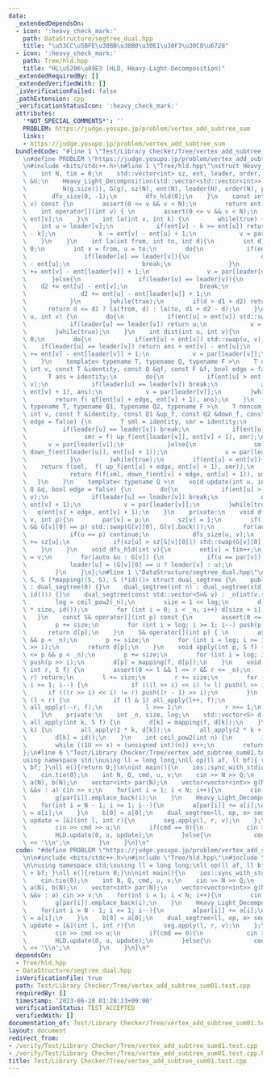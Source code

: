 ```yaml
---
data:
  _extendedDependsOn:
  - icon: ':heavy_check_mark:'
    path: DataStructure/segtree_dual.hpp
    title: "\u53CC\u5BFE\u30BB\u30B0\u30E1\u30F3\u30C8\u6728"
  - icon: ':heavy_check_mark:'
    path: Tree/hld.hpp
    title: "HL\u5206\u89E3 (HLD, Heavy-Light-Decomposition)"
  _extendedRequiredBy: []
  _extendedVerifiedWith: []
  _isVerificationFailed: false
  _pathExtension: cpp
  _verificationStatusIcon: ':heavy_check_mark:'
  attributes:
    '*NOT_SPECIAL_COMMENTS*': ''
    PROBLEM: https://judge.yosupo.jp/problem/vertex_add_subtree_sum
    links:
    - https://judge.yosupo.jp/problem/vertex_add_subtree_sum
  bundledCode: "#line 1 \"Test/Library Checker/Tree/vertex_add_subtree_sum01.test.cpp\"\
    \n#define PROBLEM \"https://judge.yosupo.jp/problem/vertex_add_subtree_sum\"\n\
    \n#include <bits/stdc++.h>\n#line 1 \"Tree/hld.hpp\"\nstruct Heavy_Light_Decomposition{\n\
    \    int N, tim = 0;\n    std::vector<int> sz, ent, leader, order, par;\n    std::vector<std::vector<int>>\
    \ &G;\n    Heavy_Light_Decomposition(std::vector<std::vector<int>> &g) : \n  \
    \          N(g.size()), G(g), sz(N), ent(N), leader(N), order(N), par(N) {\n \
    \       dfs_size(0, -1);\n        dfs_hld(0);\n    }\n    const int operator[](int\
    \ v) const {\n        assert(0 <= v && v < N);\n        return ent[v];\n    }\n\
    \    int operator[](int v) { \n        assert(0 <= v && v < N);\n        return\
    \ ent[v];\n    }\n    int la(int v, int k) {\n        while(true) {\n        \
    \    int u = leader[v];\n            if(ent[v] - k >= ent[u]) return order[ent[v]\
    \ - k];\n            k -= ent[v] - ent[u] + 1;\n            v = par[u];\n    \
    \    }\n    }\n    int la(int from, int to, int d){\n        int d1 = 0, d2 =\
    \ 0;\n        int v = from, u = to;\n        do{\n            if(ent[u] < ent[v]){\n\
    \                if(leader[u] == leader[v]){\n                    d1 += ent[v]\
    \ - ent[u];\n                    break;\n                }\n                d1\
    \ += ent[v] - ent[leader[v]] + 1;\n                v = par[leader[v]];\n     \
    \       }else{\n                if(leader[u] == leader[v]){\n                \
    \    d2 += ent[u] - ent[v];\n                    break;\n                }\n \
    \               d2 += ent[u] - ent[leader[u]] + 1;\n                u = par[leader[u]];\n\
    \            }\n        }while(true);\n        if(d > d1 + d2) return -1;\n  \
    \      return d <= d1 ? la(from, d) : la(to, d1 + d2 - d);\n    }\n    int lca(int\
    \ u, int v) {\n        do{\n            if(ent[u] > ent[v]) std::swap(u, v);\n\
    \            if(leader[u] == leader[v]) return u;\n            v = par[leader[v]];\n\
    \        }while(true);\n    }\n    int dist(int u, int v){\n        int ans =\
    \ 0;\n        do{\n            if(ent[u] > ent[v]) std::swap(u, v);\n        \
    \    if(leader[u] == leader[v]) return ans + ent[v] - ent[u];\n            ans\
    \ += ent[v] - ent[leader[v]] + 1;\n            v = par[leader[v]];\n        }while(true);\n\
    \    }\n    template< typename T, typename Q, typename F >\n    T query(int u,\
    \ int v, const T &identity, const Q &qf, const F &f, bool edge = false) {\n  \
    \      T ans = identity;\n        do{\n            if(ent[u] > ent[v]) std::swap(u,\
    \ v);\n            if(leader[u] == leader[v]) break;\n            ans = f( qf(ent[leader[v]],\
    \ ent[v] + 1), ans);\n            v = par[leader[v]];\n        }while(true);\n\
    \        return f( qf(ent[u] + edge, ent[v] + 1), ans);\n    }\n    template<\
    \ typename T, typename Q1, typename Q2, typename F >\n    T noncom_query(int u,\
    \ int v, const T &identity, const Q1 &up_f, const Q2 &down_f, const F &f, bool\
    \ edge = false) {\n        T sml = identity, smr = identity;\n        do{\n  \
    \          if(leader[u] == leader[v]) break;\n            if(ent[u] < ent[v]){\n\
    \                smr = f( up_f(ent[leader[v]], ent[v] + 1), smr);\n          \
    \      v = par[leader[v]];\n            }else{\n                sml = f( sml,\
    \ down_f(ent[leader[u]], ent[u] + 1));\n                u = par[leader[u]];\n\
    \            }\n        }while(true);\n        if(ent[u] < ent[v]){\n        \
    \    return f(sml,  f( up_f(ent[u] + edge, ent[v] + 1), smr));\n        }else{\n\
    \            return f(f(sml, down_f(ent[v] + edge, ent[u] + 1)), smr);\n     \
    \   }\n    }\n    template< typename Q >\n    void update(int u, int v, const\
    \ Q &q, bool edge = false) {\n        do{\n            if(ent[u] > ent[v]) std::swap(u,\
    \ v);\n            if(leader[u] == leader[v]) break;\n            q(ent[leader[v]],\
    \ ent[v] + 1);\n            v = par[leader[v]];\n        }while(true);\n     \
    \   q(ent[u] + edge, ent[v] + 1);\n    }\n    private:\n    void dfs_size(int\
    \ v, int p){\n        par[v] = p;\n        sz[v] = 1;\n        if(!G[v].empty()\
    \ && G[v][0] == p) std::swap(G[v][0], G[v].back());\n        for(auto &u : G[v]){\n\
    \            if(u == p) continue;\n            dfs_size(u, v);\n            sz[v]\
    \ += sz[u];\n            if(sz[u] > sz[G[v][0]]) std::swap(G[v][0], u);\n    \
    \    }\n    }\n    void dfs_hld(int v){\n        ent[v] = tim++;\n        order[ent[v]]\
    \ = v;\n        for(auto &u : G[v]) {\n            if(u == par[v]) continue;\n\
    \            leader[u] = (G[v][0] == u ? leader[v] : u);\n            dfs_hld(u);\n\
    \        }\n    }\n};\n#line 1 \"DataStructure/segtree_dual.hpp\"\ntemplate <class\
    \ S, S (*mapping)(S, S), S (*id)()> struct dual_segtree {\n    public:\n    dual_segtree()\
    \ : dual_segtree(0) {}\n    dual_segtree(int n) : dual_segtree(std::vector<S>(n,\
    \ id())) {}\n    dual_segtree(const std::vector<S>& v) : _n(int(v.size())) {\n\
    \        log = ceil_pow2(_n);\n        size = 1 << log;\n        d = std::vector<S>(2\
    \ * size, id());\n        for (int i = 0; i < _n; i++) d[size + i] = v[i];\n \
    \   }\n    const S& operator[](int p) const {\n        assert(0 <= p && p < _n);\n\
    \        p += size;\n        for (int i = log; i >= 1; i--) push(p >> i);\n  \
    \      return d[p];\n    }\n    S& operator[](int p) { \n        assert(0 <= p\
    \ && p < _n);\n        p += size;\n        for (int i = log; i >= 1; i--) push(p\
    \ >> i);\n        return d[p];\n    }\n    void apply(int p, S f) {\n        assert(0\
    \ <= p && p < _n);\n        p += size;\n        for (int i = log; i >= 1; i--)\
    \ push(p >> i);\n        d[p] = mapping(f, d[p]);\n    }\n    void apply(int l,\
    \ int r, S f) {\n        assert(0 <= l && l <= r && r <= _n);\n        if (l ==\
    \ r) return;\n        l += size;\n        r += size;\n        for (int i = log;\
    \ i >= 1; i--) {\n            if (((l >> i) << i) != l) push(l >> i);\n      \
    \      if (((r >> i) << i) != r) push((r - 1) >> i);\n        }\n        while\
    \ (l < r) {\n            if (l & 1) all_apply(l++, f);\n            if (r & 1)\
    \ all_apply(--r, f);\n            l >>= 1;\n            r >>= 1;\n        }\n\
    \    }\n    private:\n    int _n, size, log;\n    std::vector<S> d;\n    void\
    \ all_apply(int k, S f) {\n        d[k] = mapping(f, d[k]);\n    }\n    void push(int\
    \ k) {\n        all_apply(2 * k, d[k]);\n        all_apply(2 * k + 1, d[k]);\n\
    \        d[k] = id();\n    }\n    int ceil_pow2(int n) {\n        int x = 0;\n\
    \        while ((1U << x) < (unsigned int)(n)) x++;\n        return x;\n    }\n\
    };\n#line 6 \"Test/Library Checker/Tree/vertex_add_subtree_sum01.test.cpp\"\n\n\
    using namespace std;\nusing ll = long long;\nll op(ll af, ll bf){ return af +\
    \ bf; }\nll e(){return 0;}\n\nint main(){\n    ios::sync_with_stdio(false);\n\
    \    cin.tie(0);\n    int N, Q, cmd, u, v;\n    cin >> N >> Q;\n    vector<ll>\
    \ a(N), b(N);\n    vector<int> par(N);\n    vector<vector<int>> g(N);\n    for(auto\
    \ &&v : a) cin >> v;\n    for(int i = 1; i < N; i++){\n        cin >> par[i];\n\
    \        g[par[i]].emplace_back(i);\n    }\n    Heavy_Light_Decomposition HLD(g);\n\
    \    for(int i = N - 1; i >= 1; i--){\n        a[par[i]] += a[i];\n        b[HLD[i]]\
    \ = a[i];\n    }\n    b[0] = a[0];\n    dual_segtree<ll, op, e> seg(b);\n    auto\
    \ update = [&](int l, int r){\n        seg.apply(l, r, v);\n    };\n    while(Q--){\n\
    \        cin >> cmd >> u;\n        if(cmd == 0){\n            cin >> v;\n    \
    \        HLD.update(0, u, update);\n        }else{\n            cout << seg[HLD[u]]\
    \ << '\\n';\n        }\n    }\n}\n"
  code: "#define PROBLEM \"https://judge.yosupo.jp/problem/vertex_add_subtree_sum\"\
    \n\n#include <bits/stdc++.h>\n#include \"Tree/hld.hpp\"\n#include \"DataStructure/segtree_dual.hpp\"\
    \n\nusing namespace std;\nusing ll = long long;\nll op(ll af, ll bf){ return af\
    \ + bf; }\nll e(){return 0;}\n\nint main(){\n    ios::sync_with_stdio(false);\n\
    \    cin.tie(0);\n    int N, Q, cmd, u, v;\n    cin >> N >> Q;\n    vector<ll>\
    \ a(N), b(N);\n    vector<int> par(N);\n    vector<vector<int>> g(N);\n    for(auto\
    \ &&v : a) cin >> v;\n    for(int i = 1; i < N; i++){\n        cin >> par[i];\n\
    \        g[par[i]].emplace_back(i);\n    }\n    Heavy_Light_Decomposition HLD(g);\n\
    \    for(int i = N - 1; i >= 1; i--){\n        a[par[i]] += a[i];\n        b[HLD[i]]\
    \ = a[i];\n    }\n    b[0] = a[0];\n    dual_segtree<ll, op, e> seg(b);\n    auto\
    \ update = [&](int l, int r){\n        seg.apply(l, r, v);\n    };\n    while(Q--){\n\
    \        cin >> cmd >> u;\n        if(cmd == 0){\n            cin >> v;\n    \
    \        HLD.update(0, u, update);\n        }else{\n            cout << seg[HLD[u]]\
    \ << '\\n';\n        }\n    }\n}\n"
  dependsOn:
  - Tree/hld.hpp
  - DataStructure/segtree_dual.hpp
  isVerificationFile: true
  path: Test/Library Checker/Tree/vertex_add_subtree_sum01.test.cpp
  requiredBy: []
  timestamp: '2023-06-28 01:28:23+09:00'
  verificationStatus: TEST_ACCEPTED
  verifiedWith: []
documentation_of: Test/Library Checker/Tree/vertex_add_subtree_sum01.test.cpp
layout: document
redirect_from:
- /verify/Test/Library Checker/Tree/vertex_add_subtree_sum01.test.cpp
- /verify/Test/Library Checker/Tree/vertex_add_subtree_sum01.test.cpp.html
title: Test/Library Checker/Tree/vertex_add_subtree_sum01.test.cpp
---
```

